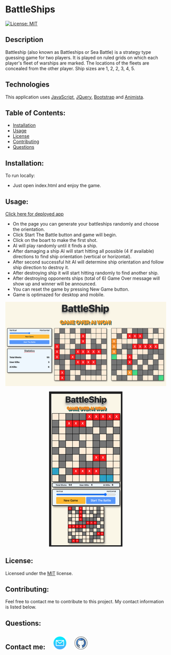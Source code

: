 # BattleShips

[![License: MIT](https://img.shields.io/badge/License-MIT-yellow.svg)](https://opensource.org/licenses/MIT)

## Description

Battleship (also known as Battleships or Sea Battle) is a strategy type guessing game for two players. It is played on ruled grids on which each player's fleet of warships are marked. The locations of the fleets are concealed from the other player. Ship sizes are 1, 2, 2, 3, 4, 5.

## Technologies

This application uses [JavaScript](https://developer.mozilla.org/), [JQuery](https://api.jquery.com/), [Bootstrap](https://getbootstrap.com/) and [Animista](https://animista.net/).

## Table of Contents:

- [Installation](#installation)
- [Usage](#usage)
- [License](#license)
- [Contributing](#contributing)
- [Questions](#questions)

## Installation:

To run locally:

- Just open index.html and enjoy the game.

## Usage:

[Click here for deployed app](https://battle-ships2.netlify.app)

* On the page you can generate your battleships randomly and choose the orientation.
* Click Start The Battle button and game will begin.
* Click on the boart to make the first shot.
* AI will play randomly until it finds a ship.
* After damaging a ship AI will start hitting all possible (4 if available) directions to find ship orientation (vertical or horizontal).
* After second successful hit AI will determine ship orientation and follow ship direction to destroy it.
* After destroying ship it will start hitting randomly to find another ship.
* After destroying opponents ships (total of 6) Game Over message will show up and winner will be announced.
* You can reset the game by pressing New Game button.
* Game is optimazed for desktop and mobile.

![Screenshot Desktop](./images/screenshot-desktop.png)

<p align="center">
  <img width="230" src="./images/screenshot-mobile.png">
</p>

## License:

Licensed under the [MIT](https://opensource.org/licenses/MIT) license.

## Contributing:

Feel free to contact me to contribute to this project. My contact information is listed below.

## Questions:

## Contact me:  [<img src="./images/email.png" width="40" >](mailto:zoneam@gmail.com)  [<img src="./images/github.png" width="40" >](https://github.com/zoneam)
